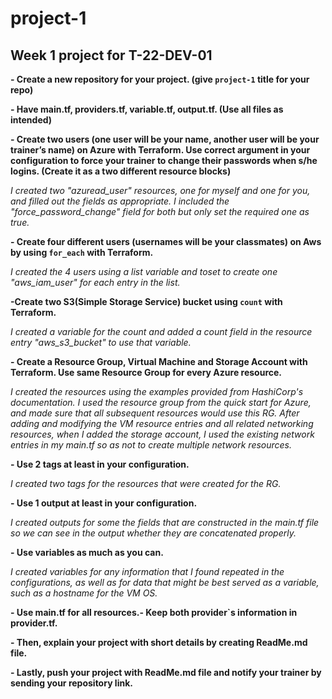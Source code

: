 # project-1
## Week 1 project for T-22-DEV-01

**- Create a new repository for your project. (give `project-1` title for your repo)**

**- Have main.tf, providers.tf, variable.tf, output.tf. (Use all files as intended)**
	
**- Create two users (one user will be your name, another user will be your trainer’s name) on Azure with Terraform. Use correct argument in your configuration to force your trainer to change their passwords when s/he logins. (Create it as a two different resource blocks)**

*I created two "azuread_user" resources, one for myself and one for you, and filled out the fields as appropriate. I included the "force_password_change" field for both but only set the required one as true.*

**- Create four different users (usernames will be your classmates) on Aws by using `for_each` with Terraform.**

*I created the 4 users using a list variable and toset to create one "aws_iam_user" for each entry in the list.*

**-Create two S3(Simple Storage Service) bucket using `count` with Terraform.**

*I created a variable for the count and added a count field in the resource entry "aws_s3_bucket" to use that variable.*

**- Create a Resource Group, Virtual Machine and Storage Account with Terraform. Use same Resource Group for every Azure resource.**

*I created the resources using the examples provided from HashiCorp's documentation. I used the resource group from the quick start for Azure, and made sure that all subsequent resources would use this RG. After adding and modifying the VM resource entries and all related networking resources, when I added the storage account, I used the existing network entries in my main.tf so as not to create multiple network resources.*

**- Use 2 tags at least in your configuration.**

*I created two tags for the resources that were created for the RG.*

**- Use 1 output at least in your configuration.**

*I created outputs for some the fields that are constructed in the main.tf file so we can see in the output whether they are concatenated properly.*

**- Use variables as much as you can.**

*I created variables for any information that I found repeated in the configurations, as well as for data that might be best served as a variable, such as a hostname for the VM OS.*

**- Use main.tf for all resources.- Keep both provider`s information in provider.tf.**

**- Then, explain your project with short details by creating ReadMe.md file.**

**- Lastly, push your project with ReadMe.md file and notify your trainer by sending your repository link.**